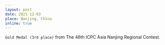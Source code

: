 ```yaml
---
layout: post
date: 2021-12-03
place: Nanjing, China
inline: true
---
```


`Gold Medal (3rd place)` from The 46th ICPC Asia Nanjing Regional Contest.